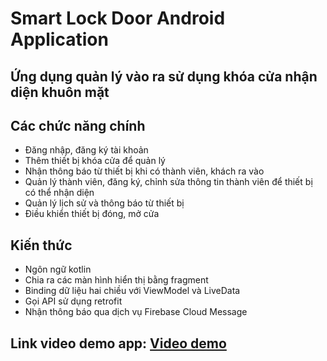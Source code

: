 # Smart Lock Door Android Application
## Ứng dụng quản lý vào ra sử dụng khóa cửa nhận diện khuôn mặt
## Các chức năng chính
- Đăng nhập, đăng ký tài khoản
- Thêm thiết bị khóa cửa để quản lý
- Nhận thông báo từ thiết bị khi có thành viên, khách ra vào
- Quản lý thành viên, đăng ký, chỉnh sửa thông tin thành viên để thiết bị có thể nhận diện
- Quản lý lịch sử và thông báo từ thiết bị
- Điều khiển thiết bị đóng, mở cửa
## Kiến thức
- Ngôn ngữ kotlin
- Chia ra các màn hình hiển thị bằng fragment
- Binding dữ liệu hai chiều với ViewModel và LiveData
- Gọi API sử dụng retrofit
- Nhận thông báo qua dịch vụ Firebase Cloud Message
## Link video demo app: [Video demo](https://youtu.be/0qckzXlplkI?si=vaCXJSMmDEo9fvsa)
